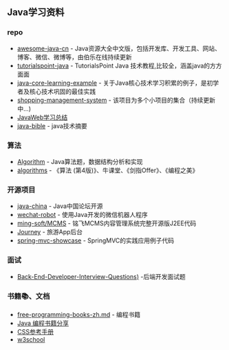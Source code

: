 ## Java学习资料

### repo

- [awesome-java-cn](https://github.com/jobbole/awesome-java-cn) - Java资源大全中文版，包括开发库、开发工具、网站、博客、微信、微博等，由伯乐在线持续更新
- [tutorialspoint-java](https://github.com/it-ebooks/tutorialspoint-java) - TutorialsPoint Java 技术教程,比较全，涵盖java的方方面面
- [java-core-learning-example](https://github.com/JeffLi1993/java-core-learning-example) - 关于Java核心技术学习积累的例子，是初学者及核心技术巩固的最佳实践
- [shopping-management-system](https://github.com/zhanglei-workspace/shopping-management-system) - 该项目为多个小项目的集合（持续更新中...)
- [JavaWeb学习总结](http://www.cnblogs.com/xdp-gacl/category/574705.html)
- [java-bible](https://github.com/biezhi/java-bible) - java技术摘要

### 算法
- [Algorithm](https://github.com/junicorn/Algorithm) - Java算法题，数据结构分析和实现
- [algorithms](https://github.com/nibnait/algorithms) - 《算法 (第4版)》、牛课堂、《剑指Offer》、《编程之美》

### 开源项目
- [java-china](https://github.com/junicorn/java-china) - Java中国论坛开源
- [wechat-robot](https://github.com/biezhi/wechat-robot) - 使用Java开发的微信机器人程序
- [ming-soft/MCMS](https://github.com/ming-soft/MCMS) - 铭飞MCMS内容管理系统完整开源版J2EE代码
- [Journey](https://github.com/gaopu/Journey) - 旅游App后台
- [spring-mvc-showcase](https://github.com/spring-projects/spring-mvc-showcase) - SpringMVC的实践应用例子代码

### 面试
- [Back-End-Developer-Interview-Questions)](https://github.com/monklof/Back-End-Developer-Interview-Questions) -后端开发面试题

### 书籍📚、文档
- [free-programming-books-zh.md](https://github.com/vhf/free-programming-books/blob/master/free-programming-books-zh.md) - 编程书籍
- [Java 编程书籍分享](https://github.com/zzhi/Java_Books)
- [CSS参考手册](http://css.doyoe.com/)
- [w3school](http://www.w3school.com.cn/index.html)